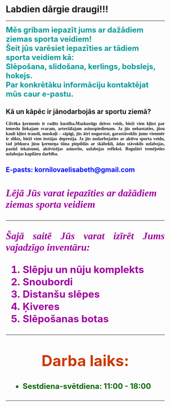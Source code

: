 <html>
  <head>
<title>Ziemas sporta veidi!</title>
</head>
<h1>Labdien dārgie draugi!!!</h1>
<hr><widht="100" size="10" color="#cc00cc">
<font size="5" color="#сс9999"><b>Mēs gribam iepazīt jums ar dažādiem ziemas sporta veidiem!<br>Šeit jūs varēsiet iepazīties ar tādiem sporta veidiem kā:<br>Slēpošana, slidošana, kerlings, bobslejs, hokejs.<br>Par konkrētāku informāciju kontaktējat mūs caur e-pastu.</b></font></p>
<h2>Kā un kāpēc ir jānodarbojās ar sportu ziemā?</h2>
<p align="justify"><font face="Times New Roman"><b>Cilvēka ķermenis ir radīts kustība.Mazkustīgs dzīves veids, bieži vien kļūst par iemeslu liekajam svaram, arteriālajam asinsspiedienam. Ja jūs nekustaties, jūsu kauli kļūst trausli, muskuļi – sāpīgi, jūs ātri nogurstat, garastāvoklis jums vienmēr ir slikts, bieži vien iestājas depresija. Ja jūs nodarbojaties ar aktīvu sporta veidu, tad jebkura jūsu ķermeņa šūna piepildās ar skābekli, ādas stāvoklis uzlabojas, pazūd iekaisumi, aktivizējas asinsrite, uzlabojas refleksi. Regulāri trenējoties uzlabojas kapilāru darbība.</b></font></p>
<h2><font color="#cc99cc”>Tas ir ļoti interesanti!!!</font></h2>
<p><font face="Times New Roman"><b>E-pasts: kornilovaelisabeth@gmail.com</b></font></p>
<hr" widht="250" size="10" color="#660033">
<h2><font color="#339999”>Par sporta veidiem.</font></h2>
<p align="right"><font face="Times New Roman"><i><b>Lējā Jūs varat iepazīties ar dažādiem ziemas sporta veidiem</i></b></font></p>

  <hr align="center" widht="250" size="10" color="#3333cc">
<p align="justify"><font face="Times New Roman"><i><b>Šajā saitē Jūs varat izīrēt Jums vajadzīgo inventāru:</i></b></font></p>
<ol>
<li>Slēpju un nūju komplekts</li>
<li>Snoubordi</li>
<li>Distanšu slēpes</li>
<li>Ķiveres</li>
<li>Slēpošanas botas</li>
</ol>
<hr align="center" widht="200" size="10" color="#cc66cc">
<h3 align="center"><font size="9" color=#CC3399”>Darba laiks:</font></h3>
<ul><font size="5" color="#006600">
<li align="center”>Primdiena-piektdiena: 8:00 - 21:00</li>
<li align="center”>Sestdiena-svētdiena: 11:00 - 18:00</li>
</font>
</ul>
<hr align="center" widht="250" size="10" color="#cc66cc">
</html>
